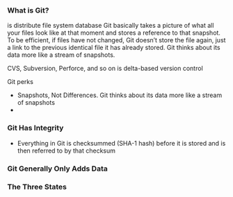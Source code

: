 
### What is Git?
is distribute file system database
Git basically takes a picture of what all your files look like at that moment and stores a
reference to that snapshot. To be efficient, if files have not changed, Git doesn’t store the file again,
just a link to the previous identical file it has already stored. Git thinks about its data more like a
stream of snapshots.

CVS, Subversion, Perforce, and so on is delta-based version control

Git perks
- Snapshots, Not Differences. Git thinks about its data more like a stream of snapshots
- 

### Git Has Integrity
- Everything in Git is checksummed (SHA-1 hash) before it is stored and is then referred to by that checksum

### Git Generally Only Adds Data

### The Three States
